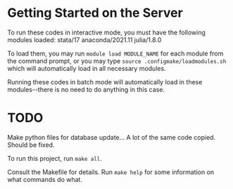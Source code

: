 # Getting Started on the Server

To run these codes in interactive mode, you must have the following modules loaded:
    stata/17
    anaconda/2021.11
    julia/1.8.0

To load them, you may run ``module load MODULE_NAME`` for each module from the
command prompt, or you may type ``source .configmake/loadmodules.sh`` which
will automatically load in all necessary modules.

Running these codes in batch mode will automatically load in these modules--there is no need 
to do anything in this case.

# TODO
Make python files for database update... A lot of the same code copied. Should be fixed.



To run this project, run ``make all``.

Consult the Makefile for details. Run ``make help`` for some information on what commands do what.

